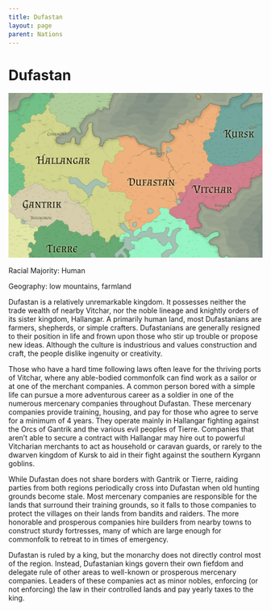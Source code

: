 ```yaml
---
title: Dufastan
layout: page
parent: Nations
---
```


# Dufastan

![NationMap](../images/nations/Dufastan.png)

Racial Majority: Human

Geography: low mountains, farmland

Dufastan is a relatively unremarkable kingdom. It possesses neither the trade wealth of nearby Vitchar, nor the noble lineage and knightly orders of its sister kingdom, Hallangar. A primarily human land, most Dufastanians are farmers, shepherds, or simple crafters. Dufastanians are generally resigned to their position in life and frown upon those who stir up trouble or propose new ideas. Although the culture is industrious and values construction and craft, the people dislike ingenuity or creativity.

Those who have a hard time following laws often leave for the thriving ports of Vitchar, where any able-bodied commonfolk can find work as a sailor or at one of the merchant companies. A common person bored with a simple life can pursue a more adventurous career as a soldier in one of the numerous mercenary companies throughout Dufastan. These mercenary companies provide training, housing, and pay for those who agree to serve for a minimum of 4 years. They operate mainly in Hallangar fighting against the Orcs of Gantrik and the various evil peoples of Tierre. Companies that aren’t able to secure a contract with Hallangar may hire out to powerful Vitcharian merchants to act as household or caravan guards, or rarely to the dwarven kingdom of Kursk to aid in their fight against the southern Kyrgann goblins.

While Dufastan does not share borders with Gantrik or Tierre, raiding parties from both regions periodically cross into Dufastan when old hunting grounds become stale. Most mercenary companies are responsible for the lands that surround their training grounds, so it falls to those companies to protect the villages on their lands from bandits and raiders. The more honorable and prosperous companies hire builders from nearby towns to construct sturdy fortresses, many of which are large enough for commonfolk to retreat to in times of emergency.

Dufastan is ruled by a king, but the monarchy does not directly control most of the region. Instead, Dufastanian kings govern their own fiefdom and delegate rule of other areas to well-known or prosperous mercenary companies. Leaders of these companies act as minor nobles, enforcing (or not enforcing) the law in their controlled lands and pay yearly taxes to the king.
